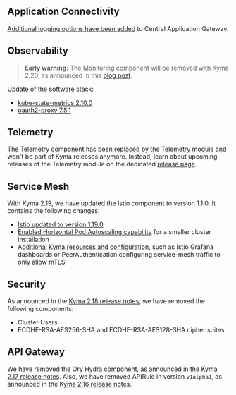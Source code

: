 
## Application Connectivity

[Additional logging options have been added](https://github.com/kyma-project/kyma/tree/main/components/central-application-gateway#debugging) to Central Application Gateway.


## Observability

> **Early warning:** The Monitoring component will be removed with Kyma 2.20, as announced in this [blog post](https://blogs.sap.com/2023/09/07/removal-of-prometheus-grafana-based-monitoring-in-sap-btp-kyma-runtime/).

Update of the software stack:
 - [kube-state-metrics 2.10.0](https://github.com/kyma-project/kyma/pull/18135)
 - [oauth2-proxy 7.5.1](https://github.com/kyma-project/kyma/pull/18222)

## Telemetry

The Telemetry component has been [replaced ](https://github.com/kyma-project/kyma/issues/16301) by the [Telemetry module](https://github.com/kyma-project/telemetry-manager) and won't be part of Kyma releases anymore. Instead, learn about upcoming releases of the Telemetry module on the dedicated [release page](https://github.com/kyma-project/telemetry-manager/releases).
	
## Service Mesh

With Kyma 2.19, we have updated the Istio component to version 1.1.0. It contains the following changes:
 - [Istio updated to version 1.19.0](https://github.com/kyma-project/istio/pull/373)
 - [Enabled Horizontal Pod Autoscaling capability](https://github.com/kyma-project/istio/pull/371) for a smaller cluster installation
 - [Additional Kyma resources and configuration](https://github.com/kyma-project/istio/issues/334), such as Istio Grafana dashboards or PeerAuthentication configuring service-mesh traffic to only allow mTLS

## Security

As announced in the [Kyma 2.18 release notes](https://github.com/kyma-project/kyma/releases/tag/2.18.0), we have removed the following components:
 - Cluster Users
 - ECDHE-RSA-AES256-SHA and ECDHE-RSA-AES128-SHA cipher suites

## API Gateway

We have removed the Ory Hydra component, as announced in the [Kyma 2.17 release notes](https://github.com/kyma-project/kyma/releases/tag/2.17.0).
Also, we have removed APIRule in version `v1alpha1`, as announced in the [Kyma 2.16 release notes](https://github.com/kyma-project/kyma/releases/tag/2.16.0).  
